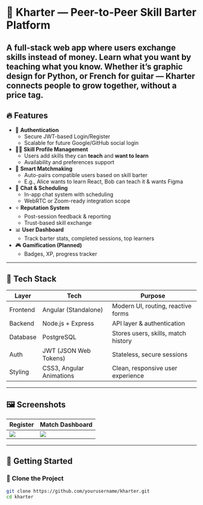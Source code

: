 # 🤝 Kharter — Peer-to-Peer Skill Barter Platform

A full-stack web app where users **exchange skills instead of money**. Learn what you want by teaching what you know. Whether it’s graphic design for Python, or French for guitar — **Kharter** connects people to grow together, without a price tag.
---

## 🔥 Features

- 🔐 **Authentication**
  - Secure JWT-based Login/Register
  - Scalable for future Google/GitHub social login
- 🧑‍🏫 **Skill Profile Management**
  - Users add skills they can **teach** and **want to learn**
  - Availability and preferences support
- 🔄 **Smart Matchmaking**
  - Auto-pairs compatible users based on skill barter
  - E.g., Alice wants to learn React, Bob can teach it & wants Figma
- 💬 **Chat & Scheduling**
  - In-app chat system with scheduling
  - WebRTC or Zoom-ready integration scope
- ⭐ **Reputation System**
  - Post-session feedback & reporting
  - Trust-based skill exchange
- 📊 **User Dashboard**
  - Track barter stats, completed sessions, top learners
- 🎮 **Gamification (Planned)**
  - Badges, XP, progress tracker

---

## 🧱 Tech Stack

| Layer      | Tech                         | Purpose                                |
|------------|------------------------------|----------------------------------------|
| Frontend   | Angular (Standalone)         | Modern UI, routing, reactive forms     |
| Backend    | Node.js + Express            | API layer & authentication             |
| Database   | PostgreSQL                   | Stores users, skills, match history    |
| Auth       | JWT (JSON Web Tokens)        | Stateless, secure sessions             |
| Styling    | CSS3, Angular Animations     | Clean, responsive user experience      |

---

## 🖼️ Screenshots

| Register | Match Dashboard |
|----------|-----------------|
| ![](https://i.imgur.com/your-register.png) | ![](https://i.imgur.com/your-dashboard.png) |

---

## 🚀 Getting Started

### 🔧 Clone the Project
```bash
git clone https://github.com/yourusername/kharter.git
cd kharter
